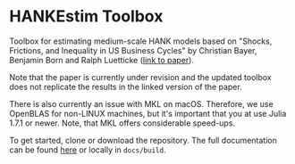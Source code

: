 # HANKEstim Toolbox

Toolbox for estimating medium-scale HANK models based on "Shocks, Frictions, and Inequality in US Business Cycles" by Christian Bayer, Benjamin Born and Ralph Luetticke ([link to paper](https://www.benjaminborn.de/publication/bbl_inequality_2020/)).

Note that the paper is currently under revision and the updated toolbox does not replicate the results in the linked version of the paper.

There is also currently an issue with MKL on macOS. Therefore, we use OpenBLAS for non-LINUX machines, but it's important that you at use Julia 1.7.1 or newer. Note, that MKL offers considerable speed-ups.

To get started, clone or download the repository. The full documentation can be found [here](http://www.benjaminborn.de/HANK_BusinessCycleAndInequality/build/) or locally in `docs/build`.
